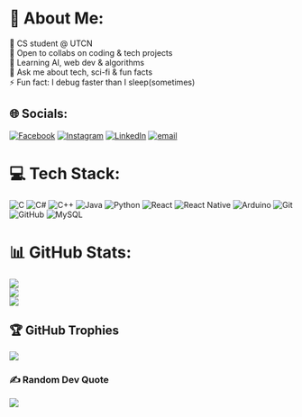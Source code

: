 # 💫 About Me:
🔭 CS student @ UTCN<br>👯 Open to collabs on coding & tech projects<br>🌱 Learning AI, web dev & algorithms<br>💬 Ask me about tech, sci-fi & fun facts<br>⚡ Fun fact: I debug faster than I sleep(sometimes)


## 🌐 Socials:
[![Facebook](https://img.shields.io/badge/Facebook-%231877F2.svg?logo=Facebook&logoColor=white)](https://facebook.com/RazvanStefanTinta) [![Instagram](https://img.shields.io/badge/Instagram-%23E4405F.svg?logo=Instagram&logoColor=white)](https://instagram.com/razvan_a_r) [![LinkedIn](https://img.shields.io/badge/LinkedIn-%230077B5.svg?logo=linkedin&logoColor=white)](https://linkedin.com/in/https://www.linkedin.com/in/tinta-razvan-953822363/) [![email](https://img.shields.io/badge/Email-D14836?logo=gmail&logoColor=white)](mailto:razvantinta27@gmail.com) 

# 💻 Tech Stack:
![C](https://img.shields.io/badge/c-%2300599C.svg?style=plastic&logo=c&logoColor=white) ![C#](https://img.shields.io/badge/c%23-%23239120.svg?style=plastic&logo=csharp&logoColor=white) ![C++](https://img.shields.io/badge/c++-%2300599C.svg?style=plastic&logo=c%2B%2B&logoColor=white) ![Java](https://img.shields.io/badge/java-%23ED8B00.svg?style=plastic&logo=openjdk&logoColor=white) ![Python](https://img.shields.io/badge/python-3670A0?style=plastic&logo=python&logoColor=ffdd54)  ![React](https://img.shields.io/badge/react-%2320232a.svg?style=plastic&logo=react&logoColor=%2361DAFB) ![React Native](https://img.shields.io/badge/react_native-%2320232a.svg?style=plastic&logo=react&logoColor=%2361DAFB) ![Arduino](https://img.shields.io/badge/-Arduino-00979D?style=plastic&logo=Arduino&logoColor=white) ![Git](https://img.shields.io/badge/git-%23F05033.svg?style=plastic&logo=git&logoColor=white) ![GitHub](https://img.shields.io/badge/github-%23121011.svg?style=plastic&logo=github&logoColor=white) ![MySQL](https://img.shields.io/badge/mysql-4479A1.svg?style=plastic&logo=mysql&logoColor=white) 
# 📊 GitHub Stats:
![](https://github-readme-stats.vercel.app/api?username=TintaRazvan&theme=transparent&hide_border=false&include_all_commits=true&count_private=false)<br/>
![](https://nirzak-streak-stats.vercel.app/?user=TintaRazvan&theme=transparent&hide_border=false)<br/>
![](https://github-readme-stats.vercel.app/api/top-langs/?username=TintaRazvan&theme=transparent&hide_border=false&include_all_commits=true&count_private=false&layout=compact)

## 🏆 GitHub Trophies
![](https://github-profile-trophy.vercel.app/?username=TintaRazvan&theme=radical&no-frame=false&no-bg=false&margin-w=4)

### ✍️ Random Dev Quote
![](https://quotes-github-readme.vercel.app/api?type=horizontal&theme=radical)

<!-- Proudly created with GPRM ( https://gprm.itsvg.in ) -->
